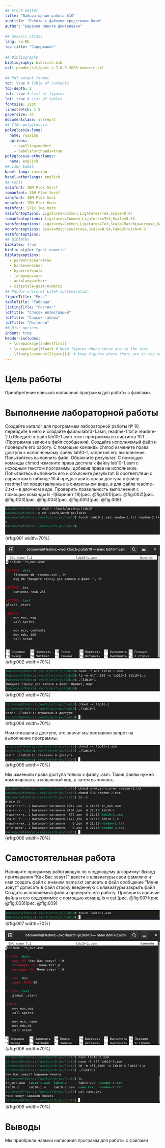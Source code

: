 ```yaml
---
## Front matter
title: "Лабораторная работа №10"
subtitle: "Работа с файлами средствами Nasm"
author: "Баранов Никита Дмитриевич"

## Generic otions
lang: ru-RU
toc-title: "Содержание"

## Bibliography
bibliography: bib/cite.bib
csl: pandoc/csl/gost-r-7-0-5-2008-numeric.csl

## Pdf output format
toc: true # Table of contents
toc-depth: 2
lof: true # List of figures
lot: true # List of tables
fontsize: 12pt
linestretch: 1.5
papersize: a4
documentclass: scrreprt
## I18n polyglossia
polyglossia-lang:
  name: russian
  options:
	- spelling=modern
	- babelshorthands=true
polyglossia-otherlangs:
  name: english
## I18n babel
babel-lang: russian
babel-otherlangs: english
## Fonts
mainfont: IBM Plex Serif
romanfont: IBM Plex Serif
sansfont: IBM Plex Sans
monofont: IBM Plex Mono
mathfont: STIX Two Math
mainfontoptions: Ligatures=Common,Ligatures=TeX,Scale=0.94
romanfontoptions: Ligatures=Common,Ligatures=TeX,Scale=0.94
sansfontoptions: Ligatures=Common,Ligatures=TeX,Scale=MatchLowercase,Scale=0.94
monofontoptions: Scale=MatchLowercase,Scale=0.94,FakeStretch=0.9
mathfontoptions:
## Biblatex
biblatex: true
biblio-style: "gost-numeric"
biblatexoptions:
  - parentracker=true
  - backend=biber
  - hyperref=auto
  - language=auto
  - autolang=other*
  - citestyle=gost-numeric
## Pandoc-crossref LaTeX customization
figureTitle: "Рис."
tableTitle: "Таблица"
listingTitle: "Листинг"
lofTitle: "Список иллюстраций"
lotTitle: "Список таблиц"
lolTitle: "Листинги"
## Misc options
indent: true
header-includes:
  - \usepackage{indentfirst}
  - \usepackage{float} # keep figures where there are in the text
  - \floatplacement{figure}{H} # keep figures where there are in the text
---
```


# Цель работы

Приобретение навыков написания программ для работы с файлами.

# Выполнение лабораторной работы

Создайте каталог для программам лабораторной работы № 10, перейдите в него и создайте файлы lab10-1.asm, readme-1.txt и readme-2.txtВведите в файл lab10-1.asm текст программы из листинга 10.1 (Программа записи в файл сообщения). Создайте исполняемый файл и проверьте его работу. С помощью команды chmod измените права доступа к исполняемому файлу lab10-1,
запретив его выполнение. Попытайтесь выполнить файл. Объясните результат. С помощью команды chmod измените права доступа к файлу lab10-1.asm с исходным текстом программы, добавив права на исполнение. Попытайтесь выполнить его и объясните результат. В соответствии с вариантом в таблице 10.4 предоставить права доступа к файлу readme1.txt представленные в символьном виде, а для файла readme-2.txt – в двочном виде. Проверить правильность выполнения с помощью команды ls -l(Вариант 18)(рис. @fig:001)(рис. @fig:002)(рис. @fig:003)(рис. @fig:004)(рис. @fig:005)(рис. @fig:006).

![Создаем директории и файлы](image/1.jpg){#fig:001 width=70%}

![Вводим программу в файлы .asm](image/2.jpg){#fig:002 width=70%}

![Создаем объектный файл и проверяем работу программы](image/3.jpg){#fig:003 width=70%}

![Используем chmod (запрещаем выполнение) и запускаем файл, изменяя права](image/4.jpg){#fig:004 width=70%}

Нам отказали в доступе, это значит мы поставили запрет на выполнение программы.

![Используем chmod и запускаем файл, изменяя права](image/5.jpg){#fig:005 width=70%}

Мы изменили права доступа только к файлу .asm. Такие файлы нужно комплировать в машинный код, а затем выполнять.

![Изменяем права двум файлам с помощью chmod двумя способами и проверяем правильность с помощью ls -l](image/6.jpg){#fig:006 width=70%}

# Самостоятельная работа

Напишите программу работающую по следующему алгоритму: 
Вывод приглашения “Как Вас зовут?”
ввести с клавиатуры свои фамилию и имя
создать файл с именем name.txt
записать в файл сообщение “Меня зовут”
дописать в файл строку введенную с клавиатуры
закрыть файл
Создать исполняемый файл и проверить его работу. Проверить наличие файла и его
содержимое с помощью команд ls и cat.(рис. @fig:007)(рис. @fig:008)(рис. @fig:009)

![Создаем файл .asm](image/7.jpg){#fig:007 width=70%}

![Пишем программу](image/8.jpg){#fig:008 width=70%}

![Создаем объектный файл и проверяем работу программы, с помощью команд ls и cat проверяем наличие созданного программой файла и его содержание](image/9.jpg){#fig:009 width=70%}

# Выводы

Мы приобрели навыки написания программ для работы с файлами


